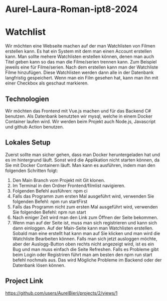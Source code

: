 # Aurel-Laura-Roman-ipt8-2024

# Watchlist
Wir möchten eine Webseite machen auf der man Watchlisten von Filmen erstellen kann. Es hat ein System mit dem man einen Account erstellen kann. 
Man sollte mehere Watchlisten erstellen können, denen man auch Titel geben kann so das man die Filme/serien trennen kann. Zum Beispiel jeweils eine für Filme/serien. Nach dem erstellen kann man der Watchliste Filme hinzufügen. Diese Watchlisten werden dann alle in der Datenbank langfristig gespeichert.
Wenn man ein Film gesehen hat, kann man ihn mit einer Checkbox als geschaut markieren.

## Technologien
Wir möchten das Frontend mit Vue.js machen und für das Backend C# benutzen. Als Datenbank benutzten wir mysql, welche in einem Docker Container laufen wird. Wir werden beim Projekt auch Node.js, Javascript und github Action benutzen.

## Lokales Setup
Zuerst sollte man sicher gehen, dass man Docker heruntergeladen hat und es im hintergrund läuft. Sonst wird die Applikation nicht starten können, da Sie mit Docker Containern läuft.
Man kann es ausführen, indem man den folgenden Schritten folgt:
1. Den Main Branch vom Projekt mit Git klonen.
2. Im Terminal in den Ordner Frontend/filmlist navigieren.
3. Folgenden Befehl ausführen: npm ci
4. Falls das Programm zum ersten Mal ausgeführt wird, verwenden Sie folgenden Befehl: npm run startFirst
5. Falls das Programm nicht zum ersten Mal ausgeführt wird, verwenden Sie folgenden Befehl: npm run start
6. Nach einiger Zeit wird man den Link zum Öffnen der Seite bekommen.
7. Wenn man auf der Seite ist, muss man sich registrieren und kann sich dann einloggen. Auf der Main-Seite kann man Watchlisten erstellen. Sobald man eine erstellt hat kann man auf Sie klicken und man wird die Watchliste Bearbeiten können. Falls man sich jetzt ausloggen möchte, aber der Auslogg-Button oben rechts nicht angezeigt wird, ist es ein Bug und man muss einfach die Seite Refreshen. Falls es Probleme gibt beim Login oder Registriren führt man am besten den npm run start befehl nochmals aus. Das wird Mögliche Probleme im Backend oder der Datenbank lösen können.
   
## Project Link
https://github.com/users/AurelBieri/projects/2/views/1
